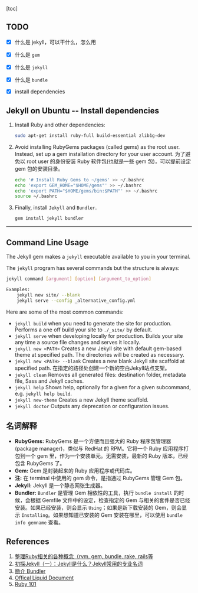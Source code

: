[toc]

## TODO

- [x] 什么是 jekyll，可以干什么，怎么用
- [x] 什么是 `gem`
- [x] 什么是 `jekyll`
- [x] 什么是 `bundle`
- [x] install dependencies



## Jekyll on Ubuntu -- Install dependencies

1. Install Ruby and other dependencies: 

   ```bash
   sudo apt-get install ruby-full build-essential zlib1g-dev
   ```

2. Avoid installing RubyGems packages (called gems) as the root user. Instead, set up a gem installation directory for your user account. 为了避免以 root user 的身份安装 Ruby 软件包(也就是一些 gem 包)，可以提前设定 gem 包的安装目录。

   ```bash
   echo '# Install Ruby Gems to ~/gems' >> ~/.bashrc
   echo 'export GEM_HOME="$HOME/gems"' >> ~/.bashrc
   echo 'export PATH="$HOME/gems/bin:$PATH"' >> ~/.bashrc
   source ~/.bashrc
   ```

3. Finally, install `Jekyll` and `Bundler`.

   ```bash
   gem install jekyll bundler
   ```

---

## Command Line Usage

The Jekyll gem makes a `jekyll` executable available to you in your terminal.

The `jekyll` program has several commands but the structure is always:

```bash
jekyll command [argument] [option] [argument_to_option]

Examples:
    jekyll new site/ --blank
    jekyll serve --config _alternative_config.yml
```

Here are some of the most common commands:

* `jekyll build`  when you need to generate the site for production. Performs a one off build your site to `./_site/`  by default.
* `jekyll serve` when developing locally for production. Builds your site any time a source file changes and serves it locally.
* `jekyll new <PATH>` Creates a new Jekyll site with default gem-based theme at specified path. The directories will be created as necessary.
* `jekyll new <PATH> --blank` Creates a new blank Jekyll site scaffold at specified path. 在指定的路径处创建一个新的空白Jekyll站点支架。
* `jekyll clean`  Removes all generated files: destination folder, metadata file, Sass and Jekyll caches. 
* `jekyll help`  Shows help, optionally for a given for a given subcommand, e.g. `jekyll help build`.
* `jekyll new-theme`  Creates a new Jekyll theme scaffold.
* `jekyll doctor`  Outputs any deprecation or configuration issues.

## 名词解释

* **RubyGems:** RubyGems 是一个方便而且强大的 Ruby 程序包管理器(package manager)，类似与 RedHat 的 RPM。它将一个 Ruby 应用程序打包到一个 gem 里，作为一个安装单元。无需安装，最新的 Ruby 版本，已经包含 RubyGems 了。
* **Gem:** Gem 是封装起来的 Ruby 应用程序或代码库。
* **注:** 在 terminal 中使用的 gem 命令，是指通过 RubyGems 管理 Gem 包。
* **Jekyll:** Jekyll 是一个静态网张生成器。
* **Bundler:** `Bundler` 是管理 Gem 相依性的工具，执行 `bundle install` 的时候，会根据 Gemfile 文件中的设定，检查指定的 Gem 与相关的套件是否已经安装。如果已经安装，则会显示 `Using`；如果是新下载安装的 Gem，则会显示 `Installing`。如果想知道已安装的 Gem 安装在哪里，可以使用 `bundle info gemname` 查看。



## References

1. [整理Ruby相关的各种概念（rvm, gem, bundle, rake, rails等](https://blog.csdn.net/sinat_25419171/article/details/51111639?utm_medium=distribute.pc_relevant_t0.none-task-blog-BlogCommendFromMachineLearnPai2-1.nonecase&depth_1-utm_source=distribute.pc_relevant_t0.none-task-blog-BlogCommendFromMachineLearnPai2-1.nonecase)
2. [初探Jekyll（一）：Jekyll是什么？Jekyll常用的专业名词](https://blog.csdn.net/yq_forever/article/details/103449864)
3. [簡介 Bundler](https://openhome.cc/Gossip/Rails/Bundler.html)
4. [Offical Liquid Document](https://shopify.github.io/liquid/)
5. [Ruby 101](https://jekyllrb.com/docs/ruby-101/)